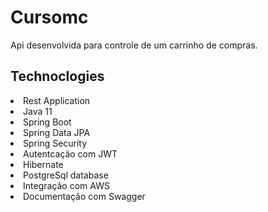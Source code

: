 # Cursomc
Api desenvolvida para controle de um carrinho de compras.

## Technoclogies

 <li>Rest Application</li>
 <li>Java 11</li>
 <li>Spring Boot</li>
 <li>Spring Data JPA</li>
 <li>Spring Security</li>
 <li>Autentcação com JWT</li>
 <li>Hibernate</li>
 <li>PostgreSql database</li>
 <li>Integração com AWS</li>
  <li>Documentação com Swagger</li>
